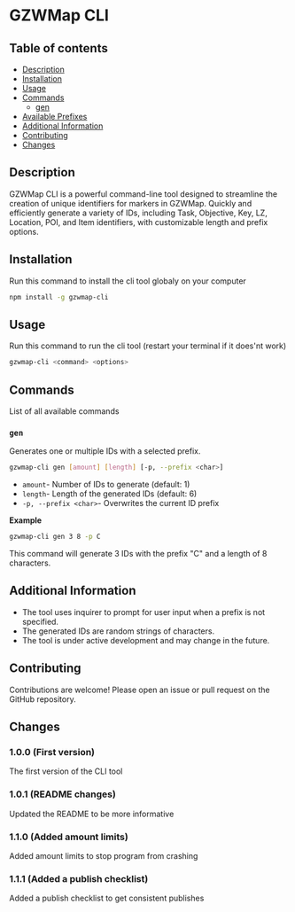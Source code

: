 # GZWMap CLI

## Table of contents
* [Description](#description)
* [Installation](#installation)
* [Usage](#usage)
* [Commands](#commands)
  * [gen](#gen)
* [Available Prefixes](#available-prefixes)
* [Additional Information](#additional-information)
* [Contributing](#contributing)
* [Changes](#changes)

## Description

GZWMap CLI is a powerful command-line tool designed to streamline the creation of unique identifiers for markers in GZWMap. Quickly and efficiently generate a variety of IDs, including Task, Objective, Key, LZ, Location, POI, and Item identifiers, with customizable length and prefix options.

## Installation
Run this command to install the cli tool globaly on your computer
```bash
npm install -g gzwmap-cli
```

## Usage
Run this command to run the cli tool (restart your terminal if it does'nt work)
```bash
gzwmap-cli <command> <options>
```

## Commands
List of all available commands

### ``gen``
Generates one or multiple IDs with a selected prefix.
```bash
gzwmap-cli gen [amount] [length] [-p, --prefix <char>]
```
- ``amount``- Number of IDs to generate (default: 1)
- ``length``- Length of the generated IDs (default: 6)
- ``-p, --prefix <char>``- Overwrites the current ID prefix

**Example**
```bash
gzwmap-cli gen 3 8 -p C
```
This command will generate 3 IDs with the prefix "C" and a length of 8 characters.

## Additional Information
- The tool uses inquirer to prompt for user input when a prefix is not specified.
- The generated IDs are random strings of characters.
- The tool is under active development and may change in the future.

## Contributing
Contributions are welcome! Please open an issue or pull request on the GitHub repository.

## Changes
### 1.0.0 (First version)
The first version of the CLI tool

### 1.0.1 (README changes)
Updated the README to be more informative

### 1.1.0 (Added amount limits)
Added amount limits to stop program from crashing

### 1.1.1 (Added a publish checklist)
Added a publish checklist to get consistent publishes